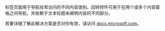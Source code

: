 ﻿标签页面用于导航经常访问的不同内容类别。回转控件可用于在两个或多个内容窗格之间导航，并依赖于文本标题来阐明内容的不同部分。

若要详细了解此解决方案是否对你有效，请访问 [docs.microsoft.com](https://docs.microsoft.com/en-us/windows/uwp/controls-and-patterns/tabs-pivot)。
